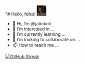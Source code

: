 "# Hello, folks! <img src="https://github.com/jatinkoli/jatinkoli/blob/main/Wave.gif" width="30px">

- 👋 Hi, I’m @jatinkoli
- 👀 I’m interested in ...
- 🌱 I’m currently learning ...
- 💞️ I’m looking to collaborate on ...
- 📫 How to reach me ...

[![GitHub Streak](http://github-readme-streak-stats.herokuapp.com?user=bhupendpatil&theme=dark-smoky)](https://git.io/streak-stats)